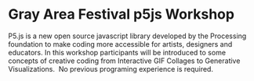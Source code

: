 # Gray Area Festival p5js Workshop

P5.js is a new open source javascript library developed by the Processing foundation to make coding more accessible for artists, designers and educators. In this workshop participants will be introduced to some concepts of creative coding from Interactive GIF Collages to Generative Visualizations.  No previous programing experience is required.  

 
